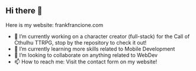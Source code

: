 ## Hi there 👋

Here is my website: frankfrancione.com

- 🔭 I’m currently working on a character creator (full-stack) for the Call of Cthulhu TTRPG, stop by the repository to check it out!
- 🌱 I’m currently learning more skills related to Mobile Development
- 👯 I’m looking to collaborate on anything related to WebDev
- 📫 How to reach me: Visit the contact form on my website!


